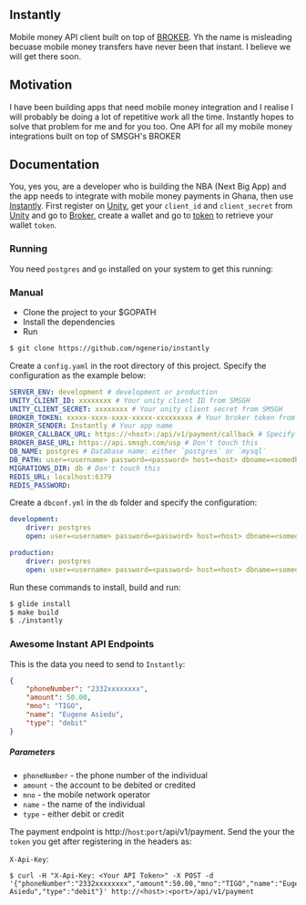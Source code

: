 ## Instantly

Mobile money API client built on top of [BROKER](http://developers.smsgh.com/documentations/unity/broker). Yh the name is misleading becuase mobile money transfers have never been that instant. I believe we will get there soon.

## Motivation

I have been building apps that need mobile money integration and I realise I will probably be doing a lot of repetitive work all the time. Instantly hopes to solve that problem for me and for you too. One API for all my mobile money integrations built on top of SMSGH's BROKER


## Documentation

You, yes you, are a developer who is building the NBA (Next Big App) and the app needs to integrate with mobile money payments in Ghana, then use [Instantly](https://github.com/ngenerio/instantly). First register on [Unity](https://unity.smsgh.com), get your `client_id` and `client_secret` from [Unity](https://unity.smsgh.com/account/api-accounts) and go to [Broker](https://apps.smsgh.com/broker/), create a wallet and go to [token](https://apps.smsgh.com/broker/apitokens) to retrieve your wallet `token`.


### Running

You need `postgres` and `go` installed on your system to get this running:

### Manual

- Clone the project to your $GOPATH
- Install the dependencies
- Run

```bash
$ git clone https://github.com/ngenerio/instantly
```

Create a `config.yaml` in the root directory of this project. Specify the configuration as the example below:

```yaml
SERVER_ENV: development # development or production
UNITY_CLIENT_ID: xxxxxxxx # Your unity client ID from SMSGH
UNITY_CLIENT_SECRET: xxxxxxxx # Your unity client secret from SMSGH
BROKER_TOKEN: xxxxx-xxxx-xxxx-xxxxx-xxxxxxxxx # Your broker token from broker
BROKER_SENDER: Instantly # Your app name
BROKER_CALLBACK_URL: https://<host>:/api/v1/payment/callback # Specify host as the url this app has been hosted at
BROKER_BASE_URL: https://api.smsgh.com/usp # Don't touch this
DB_NAME: postgres # Database name: either `postgres` or `mysql`
DB_PATH: user=<username> password=<password> host=<host> dbname=<somedb> sslmode=disable # Your database connection url
MIGRATIONS_DIR: db # Don't touch this
REDIS_URL: localhost:6379
REDIS_PASSWORD:
```

Create a `dbconf.yml` in the `db` folder and specify the configuration:

```yaml
development:
    driver: postgres
    open: user=<username> password=<password> host=<host> dbname=<somedb_Test> sslmode=disable

production:
    driver: postgres
    open: user=<username> password=<password> host=<host> dbname=<somedb> sslmode=disable

```

Run these commands to install, build and run:

```bash
$ glide install
$ make build
$ ./instantly
```


### Awesome Instant API Endpoints

This is the data you need to send to `Instantly`:

```json
{
    "phoneNumber": "2332xxxxxxxx",
    "amount": 50.00,
    "mno": "TIGO",
    "name": "Eugene Asiedu",
    "type": "debit"
}
```

##### Parameters
- `phoneNumber` - the phone number of the individual
- `amount` - the account to be debited or credited
- `mno` - the mobile network operator
- `name` - the name of the individual
- `type` - either debit or credit


The payment endpoint is http://`host`:`port`/api/v1/payment. Send the your the `token` you get after registering in the headers as:

`X-Api-Key`: <token>


```curl
$ curl -H "X-Api-Key: <Your API Token>" -X POST -d '{"phoneNumber":"2332xxxxxxxx","amount":50.00,"mno":"TIGO","name":"Eugene Asiedu","type":"debit"}' http://<host>:<port>/api/v1/payment
```



